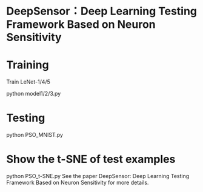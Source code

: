 # DeepSensor：Deep Learning Testing Framework Based on Neuron Sensitivity
# Training
Train LeNet-1/4/5

python model1/2/3.py

# Testing
python PSO_MNIST.py
# Show the t-SNE of test examples
python PSO_t-SNE.py
See the paper DeepSensor: Deep Learning Testing Framework Based on Neuron Sensitivity for more details.
